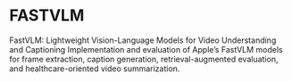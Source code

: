 # FASTVLM
FastVLM: Lightweight Vision-Language Models for Video Understanding and Captioning Implementation and evaluation of Apple’s FastVLM models for frame extraction, caption generation, retrieval-augmented evaluation, and healthcare-oriented video summarization.

